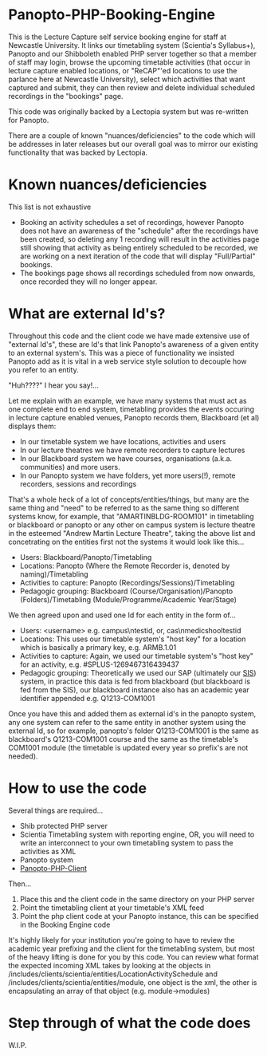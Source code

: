 Panopto-PHP-Booking-Engine
==========================

This is the Lecture Capture self service booking engine for staff at Newcastle University. It links our timetabling system (Scientia's Syllabus+), Panopto and our Shibboleth enabled PHP server together so that a member of staff may login, browse the upcoming timetable activities (that occur in lecture capture enabled locations, or "ReCAP"'ed locations to use the parlance here at Newcastle University), select which activities that want captured and submit, they can then review and delete individual scheduled recordings in the "bookings" page.

This code was originally backed by a Lectopia system but was re-written for Panopto.

There are a couple of known "nuances/deficiencies" to the code which will be addresses in later releases but our overall goal was to mirror our existing functionality that was backed by Lectopia.

Known nuances/deficiencies
==========================

This list is not exhaustive

* Booking an activity schedules a set of recordings, however Panopto does not have an awareness of the "schedule" after the recordings have been created, so deleting any 1 recording will result in the activities page still showing that activity as being entirely scheduled to be recorded, we are working on a next iteration of the code that will display "Full/Partial" bookings.
* The bookings page shows all recordings scheduled from now onwards, once recorded they will no longer appear.

What are external Id's?
=======================

Throughout this code and the client code we have made extensive use of "external Id's", these are Id's that link Panopto's awareness of a given entity to an external system's. This was a piece of functionality we insisted Panopto add as it is vital in a web service style solution to decouple how you refer to an entity.

"Huh????" I hear you say!...

Let me explain with an example, we have many systems that must act as one complete end to end system, timetabling provides the events occuring in lecture capture enabled venues, Panopto records them, Blackboard (et al) displays them:

* In our timetable system we have locations, activities and users
* In our lecture theatres we have remote recorders to capture lectures
* In our Blackboard system we have courses, organisations (a.k.a. communities) and more users.
* In our Panopto system we have folders, yet more users(!), remote recorders, sessions and recordings

That's a whole heck of a lot of concepts/entities/things, but many are the same thing and "need" to be referred to as the same thing so different systems know, for example, that "AMARTINBLDG-ROOM101" in timetabling or blackboard or panopto or any other on campus system is lecture theatre in the esteemed "Andrew Martin Lecture Theatre", taking the above list and concetrating on the entities first not the systems it would look like this...

* Users: Blackboard/Panopto/Timetabling
* Locations: Panopto (Where the Remote Recorder is, denoted by naming)/Timetabling
* Activities to capture: Panopto (Recordings/Sessions)/Timetabling
* Pedagogic grouping: Blackboard (Course/Organisation)/Panopto (Folders)/Timetabling (Module/Programme/Academic Year/Stage)

We then agreed upon and used one Id for each entity in the form of...

* Users: <auth>\<username> e.g. campus\ntestid, or, cas\nmedicshooltestid
* Locations: This uses our timetable system's "host key" for a location which is basically a primary key, e.g. ARMB.1.01
* Activities to capture: Again, we used our timetable system's "host key" for an activity, e.g. #SPLUS-1269467316439437
* Pedagogic grouping: Theoretically we used our SAP (ultimately our [SIS](http://en.wikipedia.org/wiki/Student_information_system)) system, in practice this data is fed from blackboard (but blackboard is fed from the SIS), our blackboard instance also has an academic year identifier appended e.g. Q1213-COM1001

Once you have this and added them as external id's in the panopto system, any one system can refer to the same entity in another system using the external Id, so for example, panopto's folder Q1213-COM1001 is the same as blackboard's Q1213-COM1001 course and the same as the timetable's COM1001 module (the timetable is updated every year so prefix's are not needed).

How to use the code
===================

Several things are required...

* Shib protected PHP server
* Scientia Timetabling system with reporting engine, OR, you will need to write an interconnect to your own timetabling system to pass the activities as XML
* Panopto system
* [Panopto-PHP-Client](https://github.com/andmar8/Panopto-PHP-Client)

Then...

1. Place this and the client code in the same directory on your PHP server
2. Point the timetabling client at your timetable's XML feed
3. Point the php client code at your Panopto instance, this can be specified in the Booking Engine code

It's highly likely for your institution you're going to have to review the academic year prefixing and the client for the timetabling system, but most of the heavy lifting is done for you by this code. You can review what format the expected incoming XML takes by looking at the objects in /includes/clients/scientia/entities/LocationActivitySchedule and /includes/clients/scientia/entities/module, one object is the xml, the other is encapsulating an array of that object (e.g. module->modules)

Step through of what the code does
==================================

W.I.P.